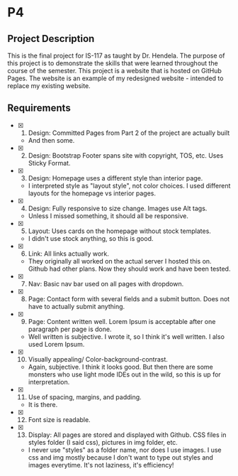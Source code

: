 # P4

## Project Description

This is the final project for IS-117 as taught by Dr. Hendela. The purpose of this project is to demonstrate the skills that were learned throughout the course of the semester. This project is a website that is hosted on GitHub Pages. The website is an example of my redesigned website - intended to replace my existing website.

## Requirements

- [x] 1. Design: Committed Pages from Part 2 of the project are actually built
  - And then some.
- [x] 2. Design: Bootstrap Footer spans site with copyright, TOS, etc. Uses Sticky Format.
- [x] 3. Design: Homepage uses a different style than interior page.
  - I interpreted style as "layout style", not color choices. I used different layouts for the homepage vs interior pages.
- [x] 4. Design: Fully responsive to size change. Images use Alt tags.
  - Unless I missed something, it should all be responsive.
- [x] 5. Layout: Uses cards on the homepage without stock templates.
  - I didn't use stock anything, so this is good.
- [x] 6. Link: All links actually work.
  - They originally all worked on the actual server I hosted this on. Github had other plans. Now they should work and have been tested.
- [x] 7. Nav: Basic nav bar used on all pages with dropdown.
- [x] 8. Page: Contact form with several fields and a submit button. Does not have to actually submit anything.
- [x] 9. Page: Content written well. Lorem Ipsum is acceptable after one paragraph per page is done.
  - Well written is subjective. I wrote it, so I think it's well written. I also used Lorem Ipsum.
- [x] 10. Visually appealing/ Color-background-contrast.
  - Again, subjective. I think it looks good. But then there are some monsters who use light mode IDEs out in the wild, so this is up for interpretation.
- [x] 11. Use of spacing, margins, and padding.
  - It is there.
- [x] 12. Font size is readable.
- [x] 13. Display: All pages are stored and displayed with Github. CSS files in styles folder (I said css), pictures in img folder, etc.
  - I never use "styles" as a folder name, nor does I use images. I use css and img mostly because I don't want to type out styles and images everytime. It's not laziness, it's efficiency!
 
